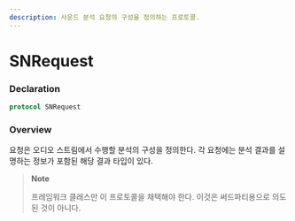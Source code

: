 ```yaml
---
description: 사운드 분석 요청의 구성을 정의하는 프로토콜.
---
```


# SNRequest

### Declaration

```swift
protocol SNRequest
```

### Overview

요청은 오디오 스트림에서 수행할 분석의 구성을 정의한다. 각 요청에는 분석 결과를 설명하는 정보가 포함된 해당 결과 타입이 있다.

> **Note**
>
> 프레임워크 클래스만 이 프로토콜을 채택해야 한다. 이것은 써드파티용으로 의도된 것이 아니다.



